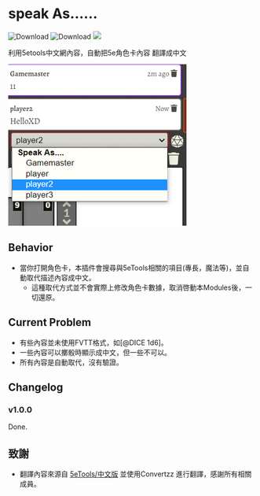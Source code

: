 # speak As……

![Download](https://img.shields.io/github/downloads/hktrpg/foundryVTT-speak-as/total)
![Download](https://img.shields.io/badge/Foundry-v0.8.9-informational)
<a href="https://patreon.com/HKTRPG"><img src="https://img.shields.io/endpoint.svg?url=https://shieldsio-patreon.vercel.app/api/?username=HKTRPG&type=patrons" /></a>

利用5etools中文網內容，自動把5e角色卡內容 翻譯成中文

![readme](./readme.png)

## Behavior

- 當你打開角色卡，本插件會搜尋與5eTools相關的項目(專長，魔法等)，並自動取代描述內容成中文。
  - 這種取代方式並不會實際上修改角色卡數據，取消啓動本Modules後，一切還原。

## Current Problem

- 有些內容並未使用FVTT格式，如[@DICE 1d6]。
- 一些內容可以擲骰時顯示成中文，但一些不可以。
- 所有內容是自動取代，沒有驗證。

## Changelog

### v1.0.0

Done.

## 致謝

- 翻譯內容來源自 [5eTools/中文版](https://github.com/fvtt-cn/5etools) 並使用Convertzz 進行翻譯，感謝所有相關成員。
